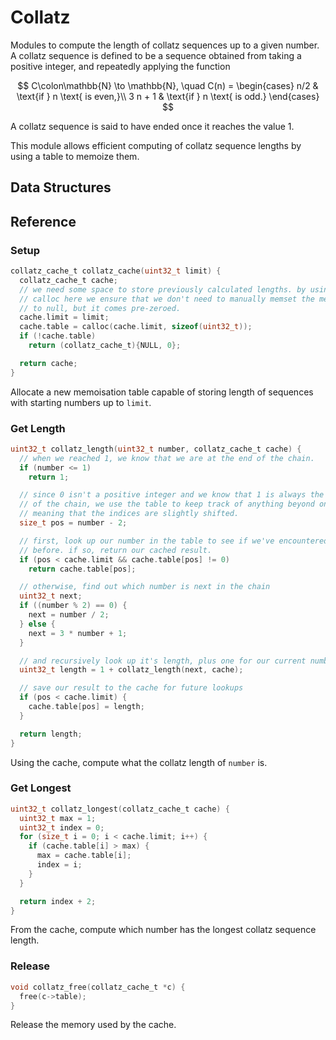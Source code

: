 # Collatz

Modules to compute the length of collatz sequences up to a given number. A collatz sequence is defined to be a sequence obtained from taking a positive integer, and repeatedly applying the function

$$
C\colon\mathbb{N} \to \mathbb{N}, \quad C(n) = \begin{cases}
  n/2 & \text{if } n \text{ is even,}\\
  3 n + 1 & \text{if } n \text{ is odd.}
\end{cases}
$$

A collatz sequence is said to have ended once it reaches the value 1.

This module allows efficient computing of collatz sequence lengths by using a table to memoize them.

## Data Structures

## Reference

### Setup

```c
collatz_cache_t collatz_cache(uint32_t limit) {
  collatz_cache_t cache;
  // we need some space to store previously calculated lengths. by using
  // calloc here we ensure that we don't need to manually memset the memory
  // to null, but it comes pre-zeroed.
  cache.limit = limit;
  cache.table = calloc(cache.limit, sizeof(uint32_t));
  if (!cache.table)
    return (collatz_cache_t){NULL, 0};

  return cache;
}
```

Allocate a new memoisation table capable of storing length of sequences with starting numbers up to `limit`.

### Get Length

```c
uint32_t collatz_length(uint32_t number, collatz_cache_t cache) {
  // when we reached 1, we know that we are at the end of the chain.
  if (number <= 1)
    return 1;

  // since 0 isn't a positive integer and we know that 1 is always the end
  // of the chain, we use the table to keep track of anything beyond one,
  // meaning that the indices are slightly shifted.
  size_t pos = number - 2;

  // first, look up our number in the table to see if we've encountered it
  // before. if so, return our cached result.
  if (pos < cache.limit && cache.table[pos] != 0)
    return cache.table[pos];

  // otherwise, find out which number is next in the chain
  uint32_t next;
  if ((number % 2) == 0) {
    next = number / 2;
  } else {
    next = 3 * number + 1;
  }

  // and recursively look up it's length, plus one for our current number.
  uint32_t length = 1 + collatz_length(next, cache);

  // save our result to the cache for future lookups
  if (pos < cache.limit) {
    cache.table[pos] = length;
  }

  return length;
}
```

Using the cache, compute what the collatz length of `number` is.

### Get Longest

```c
uint32_t collatz_longest(collatz_cache_t cache) {
  uint32_t max = 1;
  uint32_t index = 0;
  for (size_t i = 0; i < cache.limit; i++) {
    if (cache.table[i] > max) {
      max = cache.table[i];
      index = i;
    }
  }

  return index + 2;
}
```

From the cache, compute which number has the longest collatz sequence length.

### Release

```c
void collatz_free(collatz_cache_t *c) {
  free(c->table);
}
```

Release the memory used by the cache.
